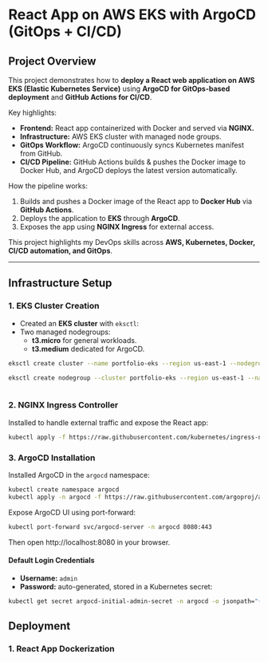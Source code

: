 # React App on AWS EKS with ArgoCD (GitOps + CI/CD)

## Project Overview

This project demonstrates how to **deploy a React web application on AWS EKS (Elastic Kubernetes Service)** using **ArgoCD for GitOps-based deployment** and **GitHub Actions for CI/CD**.

Key highlights:

- **Frontend:** React app containerized with Docker and served via **NGINX.**
- **Infrastructure:** AWS EKS cluster with managed node groups.
- **GitOps Workflow:** ArgoCD continuously syncs Kubernetes manifest from GitHub.
- **CI/CD Pipeline:** GitHub Actions builds & pushes the Docker image to Docker Hub, and ArgoCD deploys the latest version automatically.

How the pipeline works:

1. Builds and pushes a Docker image of the React app to **Docker Hub** via **GitHub Actions**.
2. Deploys the application to **EKS** through **ArgoCD**.
3. Exposes the app using **NGINX Ingress** for external access.

This project highlights my DevOps skills across **AWS, Kubernetes, Docker, CI/CD automation, and GitOps**.

---

## Infrastructure Setup

### 1. EKS Cluster Creation

- Created an **EKS cluster** with `eksctl`:
- Two managed nodegroups:
  - **t3.micro** for general workloads.
  - **t3.medium** dedicated for ArgoCD.

```bash
eksctl create cluster --name portfolio-eks --region us-east-1 --nodegroup-name demo-nodes --node-type t3.micro --nodes 1 --nodes-min 1 --nodes-max 1 --managed
```

```bash
eksctl create nodegroup --cluster portfolio-eks --region us-east-1 --name argocd-nodes --node-type t3.medium --nodes 1 --nodes-min 1 --nodes-max 1 --managed
```
```
```

### 2. NGINX Ingress Controller

Installed to handle external traffic and expose the React app:

```bash
kubectl apply -f https://raw.githubusercontent.com/kubernetes/ingress-nginx/main/deploy/static/provider/aws/deploy.yaml
```

### 3. ArgoCD Installation

Installed ArgoCD in the `argocd` namespace:

```bash
kubectl create namespace argocd
kubectl apply -n argocd -f https://raw.githubusercontent.com/argoproj/argo-cd/stable/manifests/install.yaml
```

Expose ArgoCD UI using port-forward:

```bash
kubectl port-forward svc/argocd-server -n argocd 8080:443
```

Then open http://localhost:8080 in your browser.

#### Default Login Credentials

- **Username:** `admin`
- **Password:** auto-generated, stored in a Kubernetes secret:

```bash
kubectl get secret argocd-initial-admin-secret -n argocd -o jsonpath="{.data.password}" | base64 -d
```

## Deployment

### 1. React App Dockerization

```
```
```
```
```
```
```
```
